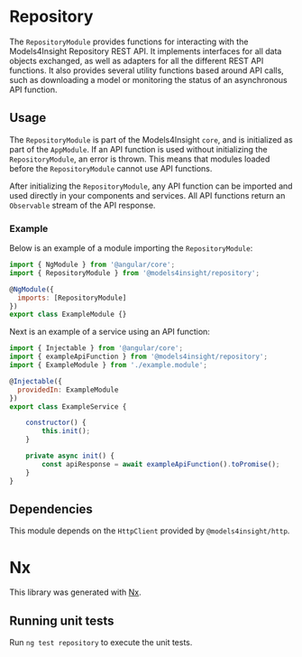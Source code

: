 # Repository

The `RepositoryModule` provides functions for interacting with the Models4Insight Repository REST API. It implements interfaces for all data objects exchanged, as well as adapters for all the different REST API functions. It also provides several utility functions based around API calls, such as downloading a model or monitoring the status of an asynchronous API function.

## Usage

The `RepositoryModule` is part of the Models4Insight `core`, and is initialized as part of the `AppModule`. If an API function is used without initializing the `RepositoryModule`, an error is thrown. This means that modules loaded before the `RepositoryModule` cannot use API functions.

After initializing the `RepositoryModule`, any API function can be imported and used directly in your components and services. All API functions return an `Observable` stream of the API response.

### Example

Below is an example of a module importing the `RepositoryModule`:

```javascript
import { NgModule } from '@angular/core';
import { RepositoryModule } from '@models4insight/repository';

@NgModule({
  imports: [RepositoryModule]
})
export class ExampleModule {}
```

Next is an example of a service using an API function:

```javascript
import { Injectable } from '@angular/core';
import { exampleApiFunction } from '@models4insight/repository';
import { ExampleModule } from './example.module';

@Injectable({
  providedIn: ExampleModule
})
export class ExampleService {

    constructor() {
        this.init();
    }

    private async init() {
        const apiResponse = await exampleApiFunction().toPromise();
    }
}
```

## Dependencies

This module depends on the `HttpClient` provided by `@models4insight/http`.

# Nx

This library was generated with [Nx](https://nx.dev).

## Running unit tests

Run `ng test repository` to execute the unit tests.
